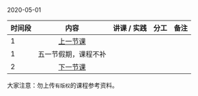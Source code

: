 2020-05-01

| 时间段  |  内容     |  讲课 / 实践     |   分工  |   备注       |
| :---    | :----:   |   :----:    |    :----:    |       ---: |
|   1     | [上一节课](../WW10/WW10-Plan.md)   |     |           |      |
|   1     | 五一节假期，课程不补  |      |          |        |
|   2     | [下一节课](../WW12/WW12-Plan.md)   |     |           |      |


大家注意：勿上传``有版权``的课程参考资料。
